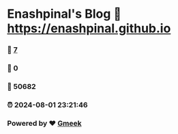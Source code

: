 # Enashpinal's Blog :link: https://enashpinal.github.io 
### :page_facing_up: [7](https://enashpinal.github.io/tag.html) 
### :speech_balloon: 0 
### :hibiscus: 50682 
### :alarm_clock: 2024-08-01 23:21:46 
### Powered by :heart: [Gmeek](https://github.com/Meekdai/Gmeek)
